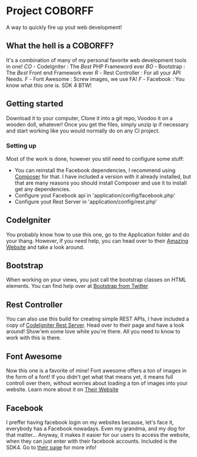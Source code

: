 # Project COBORFF
A way to quickly fire up yout web development!

## What the hell is a COBORFF?
It's a combination of many of my personal favorite web development tools in one!
*CO* - CodeIgniter : The *Best* PHP Frameword ever
*BO* - Bootstrap : The *Best* Front end Framework ever
*R* - Rest Controller : For all your API Needs.
*F* - Font Awesome : Screw images, we use FA!
*F* - Facebook : You know what this one is. SDK 4 BTW!

## Getting started
Download it to your computer, Clone it into a git repo, Voodoo it on a wooden doll, whatever!
Once you get the files, simply unzip ip if necessary and start working like you would normally do on any CI project.

### Setting up
Most of the work is done, however you still need to configure some stuff:

* You can reinstall the Facebook dependencies, I recommend using [Composer](https://getcomposer.org/doc/00-intro.md#locally) for that. I have included a version with it already installed, but that are many reasons you should install Composer and use it to install get any dependencies.
* Configure yout Facebook api in 'application/config/facebook.php'
* Configure yout Rest Server in 'application/config/rest.php'

## CodeIgniter
You probably know how to use this one, go to the Application folder and do your thang.
However, if you need help, you can head over to their [Amazing Website](www.codeigniter.com/) and take a look around.

## Bootstrap
When working on your views, you just call the bootstrap classes on HTML elements.
You can find help over at [Bootstrap from Twitter](http://getbootstrap.com/)

## Rest Controller
You can also use this build for creating simple REST APIs, I have included a copy of [CodeIgniter Rest Server](https://github.com/chriskacerguis/codeigniter-restserver).
Head over to their page and have a look around! Show'em some love while you're there. All you need to know to work with this is there.

## Font Awesome
Now this one is a favorite of mine! Font awesome offers a ton of images in the form of a font!
If you didn't get what that means yet, it means full controll over them, without worries about loading a ton of images into your website.
Learn more about it on [Their Website](http://fortawesome.github.io/Font-Awesome/)

## Facebook
I preffer having facebook login on my websites because, let's face it, everybody has a Facebook nowadays. Even my grandma, and my dog for that matter...
Anyway, it makes it easier for our users to access the website, when they can just enter with their facebook accounts.
Included is the SDK4. Go to [their page](https://github.com/facebook/facebook-php-sdk-v4) for more info!

